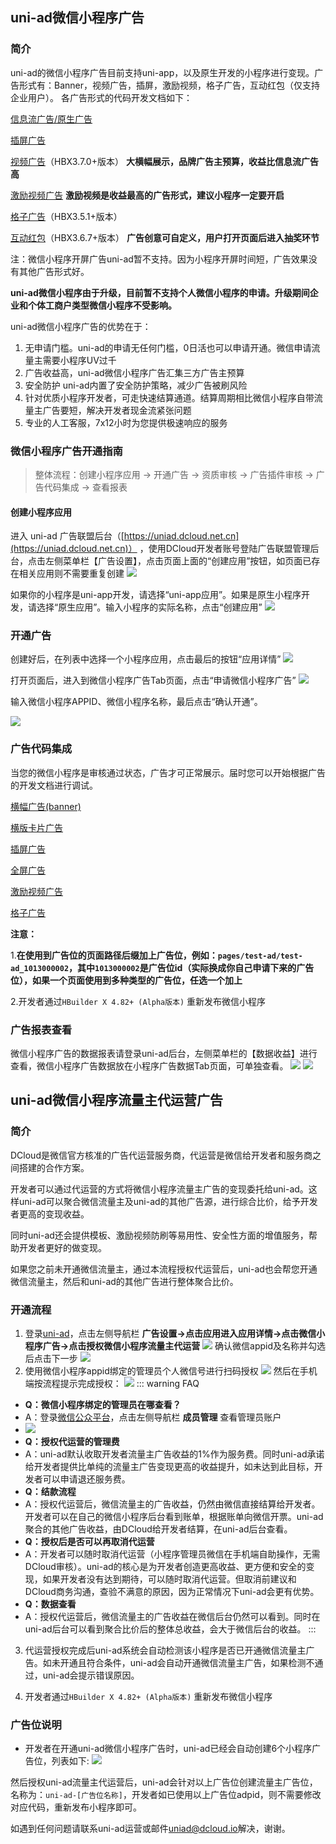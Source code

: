 ## uni-ad微信小程序广告
### 简介

uni-ad的微信小程序广告目前支持uni-app，以及原生开发的小程序进行变现。广告形式有：Banner，视频广告，插屏，激励视频，格子广告，互动红包（仅支持企业用户）。
各广告形式的代码开发文档如下：

[信息流广告/原生广告](https://uniapp.dcloud.net.cn/uni-ad/ad-component.html)

[插屏广告](https://uniapp.dcloud.io/uni-ad/ad-interstitial.html)

[视频广告](https://uniapp.dcloud.net.cn/uni-ad/ad-video.html)（HBX3.7.0+版本） **大横幅展示，品牌广告主预算，收益比信息流广告高**

[激励视频广告](https://uniapp.dcloud.io/uni-ad/ad-rewarded-video.html) **激励视频是收益最高的广告形式，建议小程序一定要开启**

[格子广告](https://uniapp.dcloud.io/uni-ad/ad-grid.html)（HBX3.5.1+版本）

[互动红包](https://uniapp.dcloud.net.cn/uni-ad/ad-interactive.html)（HBX3.6.7+版本） **广告创意可自定义，用户打开页面后进入抽奖环节**

注：微信小程序开屏广告uni-ad暂不支持。因为小程序开屏时间短，广告效果没有其他广告形式好。

**uni-ad微信小程序由于升级，目前暂不支持个人微信小程序的申请。升级期间企业和个体工商户类型微信小程序不受影响。**

uni-ad微信小程序广告的优势在于：
1. 无申请门槛。uni-ad的申请无任何门槛，0日活也可以申请开通。微信申请流量主需要小程序UV过千
2. 广告收益高，uni-ad微信小程序广告汇集三方广告主预算
3. 安全防护 uni-ad内置了安全防护策略，减少广告被刷风险
4. 针对优质小程序开发者，可走快速结算通道。结算周期相比微信小程序自带流量主广告要短，解决开发者现金流紧张问题
5. 专业的人工客服，7x12小时为您提供极速响应的服务



### 微信小程序广告开通指南

>整体流程：创建小程序应用 -> 开通广告 -> 资质审核 -> 广告插件审核 -> 广告代码集成 -> 查看报表

#### 创建小程序应用
进入 uni-ad 广告联盟后台（[https://uniad.dcloud.net.cn](https://uniad.dcloud.net.cn)） ，使用DCloud开发者账号登陆广告联盟管理后台，点击左侧菜单栏【广告设置】，点击页面上面的“创建应用”按钮，如页面已存在相关应用则不需要重复创建
![](https://web-ext-storage.dcloud.net.cn/doc/ad/wx_dcloud/app_list.png)

如果你的小程序是uni-app开发，请选择“uni-app应用”。如果是原生小程序开发，请选择“原生应用”。输入小程序的实际名称，点击“创建应用”
![](https://web-ext-storage.dcloud.net.cn/doc/ad/wx_dcloud/create_app.png)

### 开通广告
创建好后，在列表中选择一个小程序应用，点击最后的按钮“应用详情”
![](https://web-ext-storage.dcloud.net.cn/doc/ad/wx_dcloud/open_ad.png)


打开页面后，进入到微信小程序广告Tab页面，点击“申请微信小程序广告”
![](https://web-ext-storage.dcloud.net.cn/doc/ad/wx_dcloud/open_wx_ad.png)

输入微信小程序APPID、微信小程序名称，最后点击“确认开通”。

![](https://web-ext-storage.dcloud.net.cn/doc/ad/wx_dcloud/dcloud_wx_open.png)



### 广告代码集成
当您的微信小程序是审核通过状态，广告才可正常展示。届时您可以开始根据广告的开发文档进行调试。

[横幅广告(banner)](https://uniapp.dcloud.net.cn/uni-ad/ad-component.html)

[横版卡片广告](https://uniapp.dcloud.net.cn/uni-ad/ad-video.html)

[插屏广告](https://uniapp.dcloud.io/uni-ad/ad-interstitial.html)

[全屏广告](https://uniapp.dcloud.net.cn/uni-ad/ad-fullscreen-video.html)

[激励视频广告](https://uniapp.dcloud.io/uni-ad/ad-rewarded-video.html)

[格子广告](https://uniapp.dcloud.io/uni-ad/ad-grid.html)

**注意：**  

1.**在使用到广告位的页面路径后缀加上广告位，例如：`pages/test-ad/test-ad_1013000002`，其中`1013000002`是广告位id（实际换成你自己申请下来的广告位），如果一个页面使用到多种类型的广告位，任选一个加上**  

2.开发者通过`HBuilder X 4.82+ (Alpha版本)` 重新发布微信小程序

### 广告报表查看
微信小程序广告的数据报表请登录uni-ad后台，左侧菜单栏的【数据收益】进行查看，微信小程序广告数据放在小程序广告数据Tab页面，可单独查看。
![](https://web-ext-storage.dcloud.net.cn/doc/ad/wx_dcloud/adp_income.png)
![](https://web-ext-storage.dcloud.net.cn/doc/ad/wx_dcloud/day_income.png)

## uni-ad微信小程序流量主代运营广告

### 简介

DCloud是微信官方核准的广告代运营服务商，代运营是微信给开发者和服务商之间搭建的合作方案。

开发者可以通过代运营的方式将微信小程序流量主广告的变现委托给uni-ad。这样uni-ad可以聚合微信流量主及uni-ad的其他广告源，进行综合比价，给予开发者更高的变现收益。

同时uni-ad还会提供模板、激励视频防刷等易用性、安全性方面的增值服务，帮助开发者更好的做变现。

如果您之前未开通微信流量主，通过本流程授权代运营后，uni-ad也会帮您开通微信流量主，然后和uni-ad的其他广告进行整体聚合比价。


### 开通流程
1. 登录[uni-ad](https://uniad.dcloud.net.cn/)，点击左侧导航栏 **广告设置->点击应用进入应用详情->点击微信小程序广告->点击授权微信小程序流量主代运营**
   ![](https://web-ext-storage.dcloud.net.cn/doc/ad/wx_agency/apply.png)
   确认微信appid及名称并勾选后点击下一步
   ![](https://web-ext-storage.dcloud.net.cn/doc/ad/wx_agency/step.png)
2. 使用微信小程序appid绑定的管理员个人微信号进行扫码授权
   ![](https://web-ext-storage.dcloud.net.cn/doc/ad/wx_agency/qrcode_agree.png)
   然后在手机端按流程提示完成授权：
   ![](https://web-ext-storage.dcloud.net.cn/doc/ad/wx_agency/mobile.png)
::: warning FAQ
- **Q：微信小程序绑定的管理员在哪查看？**
- A：登录[微信公众平台](https://mp.weixin.qq.com/)，点击左侧导航栏 **成员管理** 查看管理员账户
- ![](https://web-ext-storage.dcloud.net.cn/doc/ad/wx_agency/mp_admin.png)
- **Q：授权代运营的管理费**
- A：uni-ad默认收取开发者流量主广告收益的1%作为服务费。同时uni-ad承诺给开发者提供比单纯的流量主广告变现更高的收益提升，如未达到此目标，开发者可以申请退还服务费。
- **Q：结款流程**
- A：授权代运营后，微信流量主的广告收益，仍然由微信直接结算给开发者。开发者可以在自己的微信小程序后台看到账单，根据账单向微信开票。uni-ad聚合的其他广告收益，由DCloud给开发者结算，在uni-ad后台查看。
- **Q：授权后是否可以再取消代运营**
- A：开发者可以随时取消代运营（小程序管理员微信在手机端自助操作，无需DCloud审核）。uni-ad的核心是为开发者创造更高收益、更方便和安全的变现，如果开发者没有达到期待，可以随时取消代运营。但取消前建议和DCloud商务沟通，查验不满意的原因，因为正常情况下uni-ad会更有优势。
- **Q：数据查看**
- A：授权代运营后，微信流量主的广告收益在微信后台仍然可以看到。同时在uni-ad后台可以看到聚合比价后的整体总收益，会大于微信后台的收益。
:::

3. 代运营授权完成后uni-ad系统会自动检测该小程序是否已开通微信流量主广告。如未开通且符合条件，uni-ad会自动开通微信流量主广告，如果检测不通过，uni-ad会提示错误原因。

4. 开发者通过`HBuilder X 4.82+ (Alpha版本)` 重新发布微信小程序

### 广告位说明
- 开发者在开通uni-ad微信小程序广告时，uni-ad已经会自动创建6个小程序广告位，列表如下:
  ![](https://web-ext-storage.dcloud.net.cn/doc/ad/wx_agency/applet_adp_list.png)

然后授权uni-ad流量主代运营后，uni-ad会针对以上广告位创建流量主广告位，名称为：`uni-ad-[广告位名称]`，开发者如已使用以上广告位adpid，则不需要修改对应代码，重新发布小程序即可。

如遇到任何问题请联系uni-ad运营或邮件<a href="mailto:uniad@dcloud.io">uniad@dcloud.io</a>解决，谢谢。

